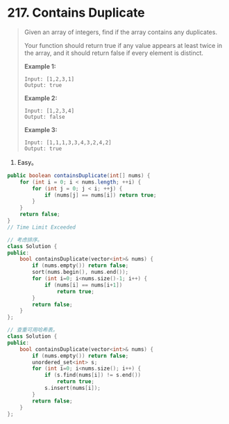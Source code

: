 # 217. Contains Duplicate

> Given an array of integers, find if the array contains any duplicates.
>
> Your function should return true if any value appears at least twice in the array, and it should return false if every element is distinct.
>
> **Example 1:**
>
> ```
> Input: [1,2,3,1]
> Output: true
> ```
>
> **Example 2:**
>
> ```
> Input: [1,2,3,4]
> Output: false
> ```
>
> **Example 3:**
>
> ```
> Input: [1,1,1,3,3,4,3,2,4,2]
> Output: true
> ```

1. Easy。

```java
public boolean containsDuplicate(int[] nums) {
    for (int i = 0; i < nums.length; ++i) {
        for (int j = 0; j < i; ++j) {
            if (nums[j] == nums[i]) return true;  
        }
    }
    return false;
}
// Time Limit Exceeded
```

```cpp
// 考虑排序。
class Solution {
public:
    bool containsDuplicate(vector<int>& nums) {
        if (nums.empty()) return false;
        sort(nums.begin(), nums.end());
        for (int i=0; i<nums.size()-1; i++) {
            if (nums[i] == nums[i+1])
                return true;
        }
        return false;
    }
};
```

```cpp
// 查重可用哈希表。
class Solution {
public:
    bool containsDuplicate(vector<int>& nums) {
        if (nums.empty()) return false;
        unordered_set<int> s;
        for (int i=0; i<nums.size(); i++) {
            if (s.find(nums[i]) != s.end())
                return true;
            s.insert(nums[i]);
        }
        return false;
    }
};
```

